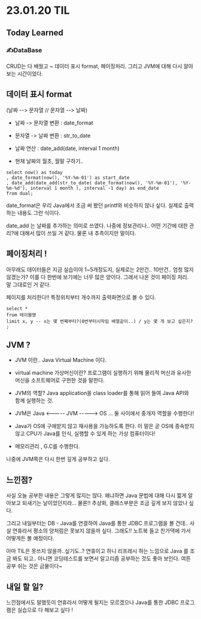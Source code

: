# 23.01.20 TIL
## Today Learned
### ✍️DataBase

CRUD는 다 배웠고 ~ 데이터 표시 format, 페이징처리. 그리고 JVM에 대해 다시 알아보는 시간이었다.


## 데이터 표시 format
(날짜 --> 문자열 // 문자열 --> 날짜)

* 날짜 -> 문자열 변환 : date_format
* 문자열 -> 날짜 변환 : str_to_date
* 날짜 연산 : date_add(date, interval 1 month)


* 현재 날짜의 월초, 월말 구하기..

```mysql
select now() as today
, date_format(now(), '%Y-%m-01') as start_date
, date_add(date_add(str_to_date( date_format(now(), '%Y-%m-01'), '%Y-%m-%d'), interval 1 month ), interval -1 day) as end_date
from dual;
```

date_format은 우리 Java에서 조금 써 봤던 printf와 비슷하지 않나 싶다. 실제로 출력하는 내용도 그런 식이다.

date_add 는 날짜를 추가하는 의미로 쓰였다. 나중에 정보관리나.. 어떤 기간에 대한 관리?에 대해서 많이
 쓰일 거 같다. 물론 내 추측이지만 말이다.

## 페이징처리 !

아무래도 데이터들은 지금 실습이야 1~5개정도지, 실제로는 2만건.. 10만건.. 엄청 많지 않겠는가?
이를 다 한번에 보기에는 너무 많은 양이다. 그래서 나온 것이 페이징 처리. 말 그대로인 거 같다.

페이지를 처리한다!! 특정위치부터 개수까지 출력화면으로 볼 수 있다.

```mysql
select *
from 테이블명
limit x, y -- x는 몇 번째부터?(0번부터시작임 배열같이..) / y는 몇 개 보고 싶은지?
;
```


## JVM ?

- JVM 이란.. Java Virtual Machine 이다.

- virtual machine 가상머신이란? 프로그램이 실행하기 위해 물리적 머신과 유사한 머신을 소프트웨어로 구현한 것을 말한다.

- JVM의 역할? Java application을 class loader를 통해 읽어 들여 Java API와 함께 실행하는 것.


- JVM은 Java <----- JVM -----> OS  ... 둘 사이에서 중개자 역할을 수행한다!

- Java가 OS에 구애받지 않고 재사용을 가능하도록 한다. 이 말은 곧 OS에 종속받지 않고 CPU가 Java를 인식, 실행할 수 있게 하는
  가상 컴퓨터이다!

- 메모리관리 , G.C를 수행한다.

나중에 JVM쪽은 다시 한번 깊게 공부하고 싶다.

## 느낀점?

사실 오늘 공부한 내용은 그렇게 많지는 않다. 왜냐하면 Java 문법에 대해 다시 짧게 알아보고 
되새기는 날이었던지라... 물론!! 추상화, 클래스부분은 조금 깊게 보지 않았나 싶다.

그리고 내일부터는 DB - Java를 연결하여 Java를 통한 JDBC 프로그램을 볼 건데.. 사실 연휴라서 
평소의 양처럼은 못보지 않을까 싶다.  그래도!! 노트북 들고 친가댁에 가서 어떻게든 볼 예정이다.

아마 TIL은 못쓰지 않을까..싶기도..? 연휴이고 하니 리프레시 하는 느낌으로 Java 를 조금 봐도 되고..
아니면 코딩테스트를 보면서 알고리즘 공부하는 것도 좋아 보인다. 여튼 공부 쉬는 것은 금물이다~

## 내일 할 일?

느낀점에서도 말했듯이 연휴라서 어떻게 될지는 모르겠으나 Java를 통한 JDBC 프로그램은 실습으로 다 해보고 싶다 !


